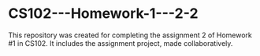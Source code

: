 # CS102---Homework-1---2-2
This repository was created for completing the assignment 2 of Homework #1 in CS102. It includes the assignment project, made collaboratively.
